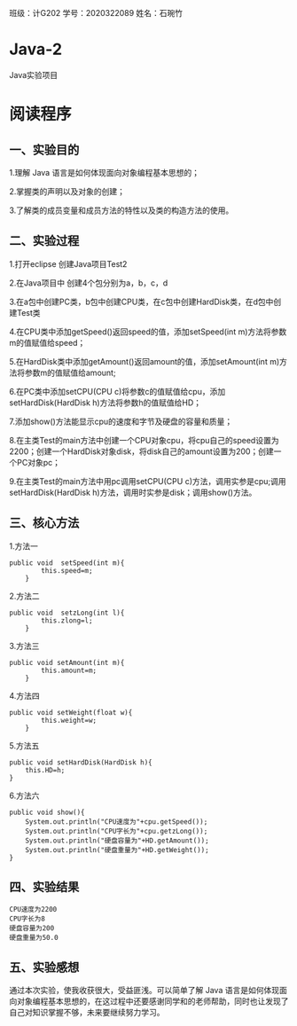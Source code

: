 班级：计G202
学号：2020322089
姓名：石琬竹

# Java-2
Java实验项目

# 阅读程序  

## 一、实验目的
1.理解 Java 语言是如何体现面向对象编程基本思想的；

2.掌握类的声明以及对象的创建；

3.了解类的成员变量和成员方法的特性以及类的构造方法的使用。

## 二、实验过程  
1.打开eclipse 创建Java项目Test2

2.在Java项目中 创建4个包分别为a，b，c，d

3.在a包中创建PC类，b包中创建CPU类，在c包中创建HardDisk类，在d包中创建Test类

4.在CPU类中添加getSpeed()返回speed的值，添加setSpeed(int m)方法将参数m的值赋值给speed；

5.在HardDisk类中添加getAmount()返回amount的值，添加setAmount(int m)方法将参数m的值赋值给amount;

6.在PC类中添加setCPU(CPU c)将参数c的值赋值给cpu，添加setHardDisk(HardDisk h)方法将参数h的值赋值给HD；

7.添加show()方法能显示cpu的速度和字节及硬盘的容量和质量；  

8.在主类Test的main方法中创建一个CPU对象cpu，将cpu自己的speed设置为2200；创建一个HardDisk对象disk，将disk自己的amount设置为200；创建一个PC对象pc；

9.在主类Test的main方法中用pc调用setCPU(CPU c)方法，调用实参是cpu;调用setHardDisk(HardDisk h)方法，调用时实参是disk；调用show()方法。

## 三、核心方法  
1.方法一
```
public void  setSpeed(int m){
		this.speed=m;
	}
```
2.方法二
```
public void  setzLong(int l){
		this.zlong=l;
	}
```
3.方法三
```
public void setAmount(int m){
		this.amount=m;
	}
```
4.方法四
```
public void setWeight(float w){
		this.weight=w;
	}

```
5.方法五
```
public void setHardDisk(HardDisk h){
	this.HD=h;
}
```
6.方法六
```
public void show(){
	System.out.println("CPU速度为"+cpu.getSpeed());
	System.out.println("CPU字长为"+cpu.getzLong());
	System.out.println("硬盘容量为"+HD.getAmount());
	System.out.println("硬盘重量为"+HD.getWeight());
}
```

## 四、实验结果  
```
CPU速度为2200
CPU字长为8
硬盘容量为200
硬盘重量为50.0
```

## 五、实验感想  
通过本次实验，使我收获很大，受益匪浅。可以简单了解 Java 语言是如何体现面向对象编程基本思想的，在这过程中还要感谢同学和的老师帮助，同时也让发现了自己对知识掌握不够，未来要继续努力学习。

